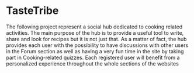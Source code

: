 # TasteTribe
The following project represent a social hub dedicated to cooking related activities.
The main purpose of the hub is to provide a useful tool to write, share and look for recipes but it is not just that.
As a matter of fact, the hub provides each user with the possibility to have discussions with other users in the Forum section as well as having a very fun time in the site by taking part in Cooking-related quizzes.
Each registered user will benefit from a personalized experience throughout the whole sections of the websites

